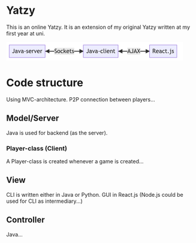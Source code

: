 # Yatzy
This is an online Yatzy. It is an extension of my original Yatzy written at my first year at uni. 

![Structure of program](media/structure.png)

# Code structure
Using MVC-architecture. P2P connection between players...

## Model/Server
Java is used for backend (as the server). 

### Player-class (Client)
A Player-class is created whenever a game is created... 

### 

## View
CLI is written either in Java or Python.
GUI in React.js (Node.js could be used for CLI as intermediary...)

## Controller
Java...
